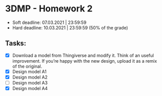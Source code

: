 # 3DMP -  Homework 2
- Soft deadline: 07.03.2021 | 23:59:59
- Hard deadline:  10.03.2021 | 23:59:59 (50% of the grade) 
## Tasks:
- [x] Download a model from Thingiverse and modify it. Think of an useful improvement. If you’re happy with the new design, upload it as a remix of the original.
- [x] Design model A1
- [x] Design model A2
- [ ] Design model A3
- [x] Design model A4
